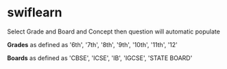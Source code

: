 # swiflearn
Select Grade and Board and Concept then question will automatic populate

<b>Grades</b> as defined as '6th', '7th', '8th', '9th', '10th', '11th', '12'

<b>Boards</b> as defined as 'CBSE', 'ICSE', 'IB', 'IGCSE', 'STATE BOARD'
